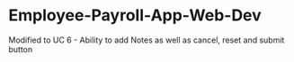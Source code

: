 # Employee-Payroll-App-Web-Dev

Modified to UC 6 - Ability to add Notes as well as cancel, reset and submit button
